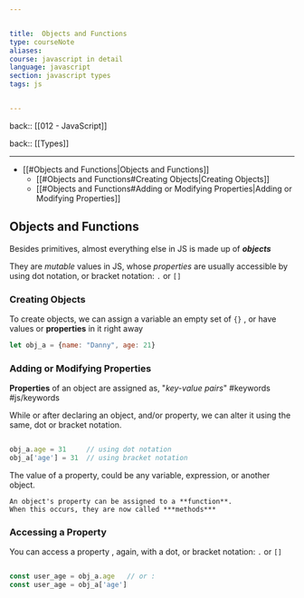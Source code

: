 ```yaml
---


title:  Objects and Functions
type: courseNote
aliases:
course: javascript in detail
language: javascript
section: javascript types
tags: js


---
```

back:: [[012 - JavaScript]]

back:: [[Types]]

___

- [[#Objects and Functions|Objects and Functions]]
	- [[#Objects and Functions#Creating Objects|Creating Objects]]
	- [[#Objects and Functions#Adding or Modifying Properties|Adding or Modifying Properties]]




## Objects and Functions

Besides primitives, almost everything else in JS is made up of ***objects***

They are *mutable* values in JS, whose *properties* are usually accessible by using dot notation, or bracket notation: `.` or `[]` 



### Creating Objects

To create objects, we can assign a variable an empty set of  `{}` ,  or have values or **properties** in it right away

```javascript
let obj_a = {name: "Danny", age: 21}
```




### Adding or Modifying Properties

**Properties** of an object are assigned as, "*key-value pairs*" #keywords #js/keywords 

While or after declaring an object, and/or property, we can alter it using the same, dot or bracket notation. 

```ad-example
```
```javascript
obj_a.age = 31     // using dot notation
obj_a['age'] = 31  // using bracket notation
```


The value of a property, could be any variable, expression, or another object. 

```ad-note
An object's property can be assigned to a **function**. 
When this occurs, they are now called ***methods***

```



### Accessing a Property

You can access a property , again, with a dot, or bracket notation: `.` or `[]` 

```ad-example
```
```javascript
const user_age = obj_a.age   // or :
const user_age = obj_a['age']
```

